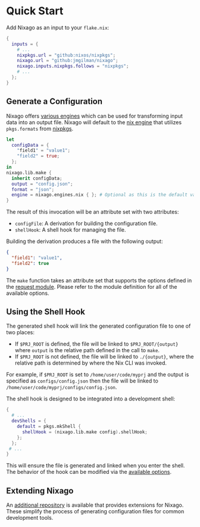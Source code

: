 # Quick Start

Add Nixago as an input to your `flake.nix`:

```nix
{
  inputs = {
    # ...
    nixpkgs.url = "github:nixos/nixpkgs";
    nixago.url = "github:jmgilman/nixago";
    nixago.inputs.nixpkgs.follows = "nixpkgs";
    # ...
  };
}
```

## Generate a Configuration

Nixago offers [various engines](./engines/index.md) which can be used for
transforming input data into an output file. Nixago will default to the
[nix engine](./engines/nix.md) that utilizes `pkgs.formats` from [nixpkgs][1].

```nix
let
  configData = {
    "field1" = "value1";
    "field2" = true;
  };
in
nixago.lib.make {
  inherit configData;
  output = "config.json";
  format = "json";
  engine = nixago.engines.nix { }; # Optional as this is the default value
}
```

The result of this invocation will be an attribute set with two attributes:

- `configFile`: A derivation for building the configuration file.
- `shellHook`: A shell hook for managing the file.

Building the derivation produces a file with the following output:

```json
{
  "field1": "value1",
  "field2": true
}
```

The `make` function takes an attribute set that supports the options defined in
the [request module][2]. Please refer to the module definition for all of the
available options.

## Using the Shell Hook

The generated shell hook will link the generated configuration file to one of
two places:

- If `$PRJ_ROOT` is defined, the file will be linked to `$PRJ_ROOT/{output}`
  where `output` is the relative path defined in the call to `make`.
- If `$PRJ_ROOT` is not defined, the file will be linked to `./{output}`, where
  the relative path is determined by where the Nix CLI was invoked.

For example, if `$PRJ_ROOT` is set to `/home/user/code/myprj` and the output is
specified as `configs/config.json` then the file will be linked to
`/home/user/code/myprj/configs/config.json`.

The shell hook is designed to be integrated into a development shell:

```nix
{
  # ...
  devShells = {
    default = pkgs.mkShell {
      shellHook = (nixago.lib.make config).shellHook;
    };
  };
 # ...
}
```

This will ensure the file is generated and linked when you enter the shell. The
behavior of the hook can be modified via the [available options][3].

## Extending Nixago

An [additional repository][4] is available that provides extensions for Nixago.
These simplify the process of generating configuration files for common
development tools.

[1]: https://github.com/NixOS/nixpkgs/blob/master/pkgs/pkgs-lib/formats.nix
[2]: https://github.com/nix-community/nixago/blob/master/modules/request.nix
[3]: https://github.com/nix-community/nixago/blob/master/modules/request.nix#L8
[4]: https://github.com/nix-community/nixago-extensions
